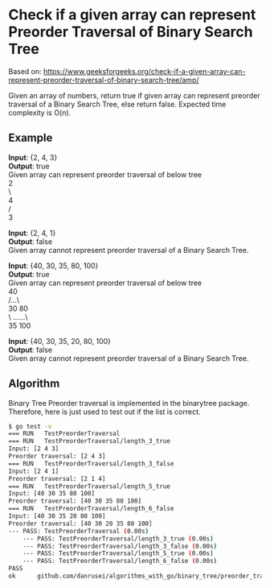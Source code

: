 # Check if a given array can represent Preorder Traversal of Binary Search Tree 

Based on: https://www.geeksforgeeks.org/check-if-a-given-array-can-represent-preorder-traversal-of-binary-search-tree/amp/

Given an array of numbers, return true if given array can represent preorder traversal of a Binary Search Tree, else return false. Expected time complexity is O(n).

## Example

**Input**:  {2, 4, 3}  
**Output**: true  
Given array can represent preorder traversal
of below tree  
    2  
     \  
      4  
     /  
    3  

**Input**:  {2, 4, 1}  
**Output**: false  
Given array cannot represent preorder traversal
of a Binary Search Tree.

**Input**:  {40, 30, 35, 80, 100}  
**Output**: true  
Given array can represent preorder traversal
of below tree  
     40  
   /...\  
 30    80  
  \ ......\  
  35     100  

**Input**:  {40, 30, 35, 20, 80, 100}  
**Output**: false  
Given array cannot represent preorder traversal
of a Binary Search Tree.

## Algorithm

Binary Tree Preorder traversal is implemented in the binarytree package. Therefore, here is just used to test out if the list is correct.

```bash
$ go test -v  
=== RUN   TestPreorderTraversal  
=== RUN   TestPreorderTraversal/length_3_true  
Input: [2 4 3]  
Preorder traversal: [2 4 3]  
=== RUN   TestPreorderTraversal/length_3_false  
Input: [2 4 1]  
Preorder traversal: [2 1 4]  
=== RUN   TestPreorderTraversal/length_5_true  
Input: [40 30 35 80 100]  
Preorder traversal: [40 30 35 80 100]  
=== RUN   TestPreorderTraversal/length_6_false  
Input: [40 30 35 20 80 100]  
Preorder traversal: [40 30 20 35 80 100]  
--- PASS: TestPreorderTraversal (0.00s)  
    --- PASS: TestPreorderTraversal/length_3_true (0.00s)  
    --- PASS: TestPreorderTraversal/length_3_false (0.00s)  
    --- PASS: TestPreorderTraversal/length_5_true (0.00s)  
    --- PASS: TestPreorderTraversal/length_6_false (0.00s)  
PASS  
ok  	github.com/danrusei/algorithms_with_go/binary_tree/preorder_traversal	0.001s
```
